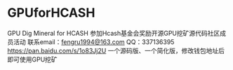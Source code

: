 # GPUforHCASH
GPU Dig Mineral for HCASH 
参加Hcash基金会奖励开源GPU挖矿源代码社区成员活动
联系email：fengru1994@163.com  QQ：337136395
https://pan.baidu.com/s/1o83Jj2U
一个源码版、一个简化版，修改钱包地址后即可使用GPU挖矿
